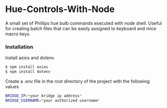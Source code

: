 # Hue-Controls-With-Node

A small set of Phillips hue bulb commands executed with node shell. Useful for creating batch files that can be easily assigned to keyboard and mice macro keys.

### Installation

Install axios and dotenv

```sh
$ npm install axios
$ npm install dotenv
```

Create a .env file in the root directory of the project with the following values

```sh
BRIDGE_IP=*your bridge ip address*
BRIDGE_USERNAME=*your authorized username*
```
